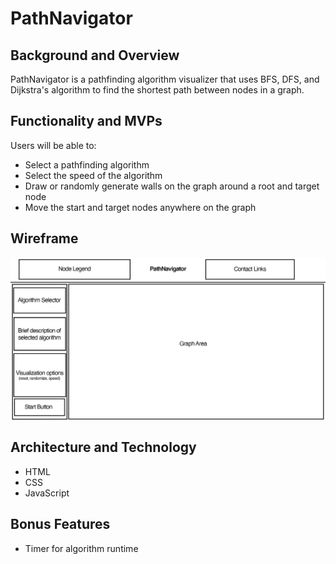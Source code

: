 # PathNavigator

## Background and Overview
PathNavigator is a pathfinding algorithm visualizer that uses BFS, DFS, and Dijkstra's algorithm to find the shortest path between nodes in a graph.

## Functionality and MVPs
Users will be able to:
  - Select a pathfinding algorithm
  - Select the speed of the algorithm
  - Draw or randomly generate walls on the graph around a root and target node
  - Move the start and target nodes anywhere on the graph

## Wireframe

<div align="center">
  <img src="src/images/pathnavigatorwireframe.png" alt="wireframe" width="1000" style="vertical-align:middle">
</div>

## Architecture and Technology
  - HTML
  - CSS
  - JavaScript

## Bonus Features
  - Timer for algorithm runtime
